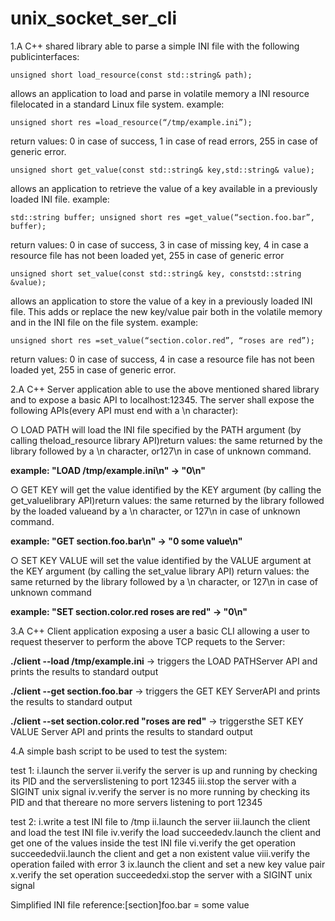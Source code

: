 # unix_socket_ser_cli

1.A C++ shared library able to parse a simple INI file with the following publicinterfaces:

  ```unsigned short load_resource(const std::string& path);```

allows an application to load and parse in volatile memory a INI resource filelocated in a standard Linux file system. example:

  ```unsigned short res =load_resource(“/tmp/example.ini”);```

return values: 0 in case of success, 1 in case of read errors, 255 in case of generic error.

  ```unsigned short get_value(const std::string& key,std::string& value);```

allows an application to retrieve the value of a key available in a previously loaded INI file. example: 

  ```std::string buffer; unsigned short res =get_value(“section.foo.bar”, buffer);```

return values: 0 in case of success, 3 in case of missing key, 4 in case a resource file has not been loaded yet, 255 in case of generic error

  ```unsigned short set_value(const std::string& key, conststd::string &value);```

allows an application to store the value of a key in a previously loaded INI file. This adds or replace the new key/value pair both in the volatile memory and in the INI file on the file system. example:

  ```unsigned short res =set_value(“section.color.red”, “roses are red”);```

 return values: 0 in case of success, 4 in case a resource file has not been loaded yet, 255 in case of generic error.

2.A C++ Server application able to use the above mentioned shared library and to expose a basic API to localhost:12345. The server shall expose the following APIs(every API must end with a \n character):

○ LOAD PATH will load the INI file specified by the PATH argument (by calling theload_resource library API)return values: the same returned by the library followed by a \n character, or127\n in case of unknown command. 

  **example: "LOAD /tmp/example.ini\n" -> "0\n"**

○ GET KEY will get the value identified by the KEY argument (by calling the get_valuelibrary API)return values: the same returned by the library followed by the loaded valueand by a \n character, or 127\n in case of unknown command. 

  **example: "GET section.foo.bar\n" -> "0 some value\n"**

○ SET KEY VALUE will set the value identified by the VALUE argument at the KEY argument (by calling the set_value library API)
return values: the same returned by the library followed by a \n character, or 127\n in case of unknown command

  **example: "SET section.color.red roses are red\" -> "0\n"**

3.A C++ Client application exposing a user a basic CLI allowing a user to request theserver to perform the above TCP requets to the Server:

**./client --load /tmp/example.ini** -> triggers the LOAD PATHServer API and prints the results to standard output

**./client --get section.foo.bar** -> triggers the GET KEY ServerAPI and prints the results to standard output

**./client --set section.color.red "roses are red"** -> triggersthe SET KEY VALUE Server API and prints the results to standard output

4.A simple bash script to be used to test the system:

test 1:
i.launch the server
ii.verify the server is up and running by checking its PID and the serverslistening to port 12345
iii.stop the server with a SIGINT unix signal
iv.verify the server is no more running by checking its PID and that thereare no more servers listening to port 12345

test 2:
i.write a test INI file to /tmp
ii.launch the server
iii.launch the client and load the test INI file
iv.verify the load succeededv.launch the client and get one of the values inside the test INI file
vi.verify the get operation succeededvii.launch the client and get a non existent value
viii.verify the operation failed with error 3
ix.launch the client and set a new key value pair
x.verify the set operation succeededxi.stop the server with a SIGINT unix signal 

Simplified INI file reference:[section]foo.bar = some value
